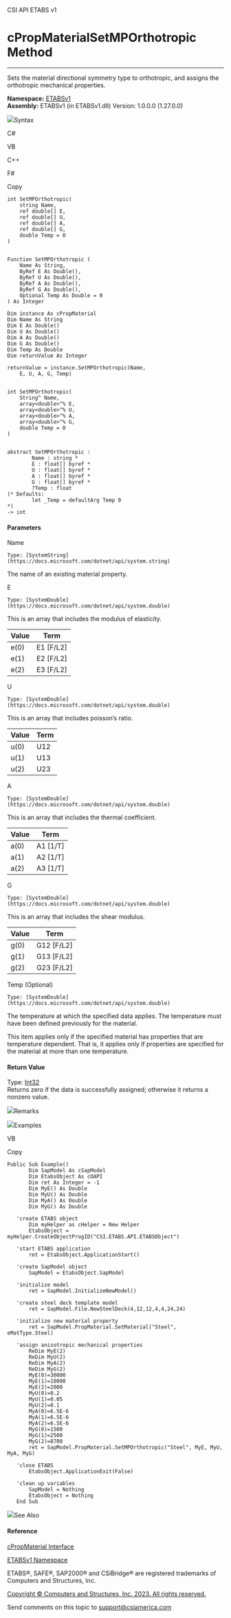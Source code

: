 ﻿

CSI API ETABS v1

# cPropMaterialSetMPOrthotropic Method  
  
---  
  
Sets the material directional symmetry type to orthotropic, and assigns the
orthotropic mechanical properties.

**Namespace:** [ETABSv1](2780f1b8-2033-5289-2298-1cdb2a7508d9.htm)  
**Assembly:** ETABSv1 (in ETABSv1.dll) Version: 1.0.0.0 (1.27.0.0)

![](../icons/SectionExpanded.png)Syntax

C#

VB

C++

F#

Copy

    
    
    int SetMPOrthotropic(
    	string Name,
    	ref double[] E,
    	ref double[] U,
    	ref double[] A,
    	ref double[] G,
    	double Temp = 0
    )
    
    
    Function SetMPOrthotropic ( 
    	Name As String,
    	ByRef E As Double(),
    	ByRef U As Double(),
    	ByRef A As Double(),
    	ByRef G As Double(),
    	Optional Temp As Double = 0
    ) As Integer
    
    Dim instance As cPropMaterial
    Dim Name As String
    Dim E As Double()
    Dim U As Double()
    Dim A As Double()
    Dim G As Double()
    Dim Temp As Double
    Dim returnValue As Integer
    
    returnValue = instance.SetMPOrthotropic(Name, 
    	E, U, A, G, Temp)
    
    
    int SetMPOrthotropic(
    	String^ Name, 
    	array<double>^% E, 
    	array<double>^% U, 
    	array<double>^% A, 
    	array<double>^% G, 
    	double Temp = 0
    )
    
    
    abstract SetMPOrthotropic : 
            Name : string * 
            E : float[] byref * 
            U : float[] byref * 
            A : float[] byref * 
            G : float[] byref * 
            ?Temp : float 
    (* Defaults:
            let _Temp = defaultArg Temp 0
    *)
    -> int 
    

#### Parameters

Name

    Type: [SystemString](https://docs.microsoft.com/dotnet/api/system.string)  
The name of an existing material property.

E

    Type: [SystemDouble](https://docs.microsoft.com/dotnet/api/system.double)  
This is an array that includes the modulus of elasticity.

Value| Term  
---|---  
e(0)| E1 [F/L2]  
e(1)| E2 [F/L2]  
e(2)| E3 [F/L2]  
  
U

    Type: [SystemDouble](https://docs.microsoft.com/dotnet/api/system.double)  
This is an array that includes poisson’s ratio.

Value| Term  
---|---  
u(0)| U12  
u(1)| U13  
u(2)| U23  
  
A

    Type: [SystemDouble](https://docs.microsoft.com/dotnet/api/system.double)  
This is an array that includes the thermal coefficient.

Value| Term  
---|---  
a(0)| A1 [1/T]  
a(1)| A2 [1/T]  
a(2)| A3 [1/T]  
  
G

    Type: [SystemDouble](https://docs.microsoft.com/dotnet/api/system.double)  
This is an array that includes the shear modulus.

Value| Term  
---|---  
g(0)| G12 [F/L2]  
g(1)| G13 [F/L2]  
g(2)| G23 [F/L2]  
  
Temp (Optional)

    Type: [SystemDouble](https://docs.microsoft.com/dotnet/api/system.double)  
The temperature at which the specified data applies. The temperature must have
been defined previously for the material.

This item applies only if the specified material has properties that are
temperature dependent. That is, it applies only if properties are specified
for the material at more than one temperature.

#### Return Value

Type: [Int32](https://docs.microsoft.com/dotnet/api/system.int32)  
Returns zero if the data is successfully assigned; otherwise it returns a
nonzero value.

![](../icons/SectionExpanded.png)Remarks

![](../icons/SectionExpanded.png)Examples

VB

Copy

    
    
    Public Sub Example()
           Dim SapModel As cSapModel
           Dim EtabsObject As cOAPI
           Dim ret As Integer = -1
           Dim MyE() As Double
           Dim MyU() As Double
           Dim MyA() As Double
           Dim MyG() As Double
    
       'create ETABS object
           Dim myHelper as cHelper = New Helper
           EtabsObject = myHelper.CreateObjectProgID("CSI.ETABS.API.ETABSObject")
    
       'start ETABS application
           ret = EtabsObject.ApplicationStart()
    
       'create SapModel object
           SapModel = EtabsObject.SapModel
    
       'initialize model
           ret = SapModel.InitializeNewModel()
    
       'create steel deck template model
           ret = SapModel.File.NewSteelDeck(4,12,12,4,4,24,24)
    
       'initialize new material property
           ret = SapModel.PropMaterial.SetMaterial("Steel", eMatType.Steel)
    
       'assign anisotropic mechanical properties
           ReDim MyE(2)
           ReDim MyU(2)
           ReDim MyA(2)
           ReDim MyG(2)
           MyE(0)=30000
           MyE(1)=10000
           MyE(2)=2000
           MyU(0)=0.2
           MyU(1)=0.05
           MyU(2)=0.1
           MyA(0)=6.5E-6
           MyA(1)=6.5E-6
           MyA(2)=6.5E-6
           MyG(0)=1500
           MyG(1)=2500
           MyG(2)=8700
           ret = SapModel.PropMaterial.SetMPOrthotropic("Steel", MyE, MyU, MyA, MyG)
    
       'close ETABS
           EtabsObject.ApplicationExit(False)
    
       'clean up variables
           SapModel = Nothing
           EtabsObject = Nothing
       End Sub

![](../icons/SectionExpanded.png)See Also

#### Reference

[cPropMaterial Interface](9c207615-6f75-9e34-741c-041d0b2ac537.htm)

[ETABSv1 Namespace](2780f1b8-2033-5289-2298-1cdb2a7508d9.htm)

ETABS®, SAFE®, SAP2000® and CSiBridge® are registered trademarks of Computers
and Structures, Inc.  

[Copyright © Computers and Structures, Inc. 2023. All rights
reserved.](http://www.csiamerica.com)

Send comments on this topic to
[support@csiamerica.com](mailto:support%40csiamerica.com?Subject=CSI%20API%20ETABS%20v1)

